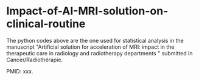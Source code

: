 # Impact-of-AI-MRI-solution-on-clinical-routine

The python codes above are the one used for statistical analysis in the manuscript "Artificial solution for acceleration of MRI: impact in the therapeutic care in radiology and radiotherapy departments " submitted in Cancer/Radiothérapie.

PMID: xxx.

